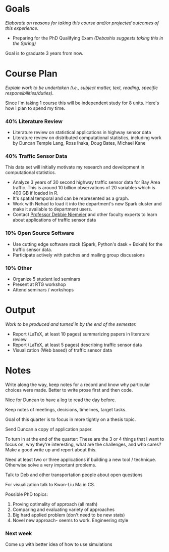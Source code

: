 # Goals

_Elaborate on reasons for taking this course and/or projected outcomes of
this experience._

- Preparing for the PhD Qualifying Exam _(Debashis suggests taking this in the
  Spring)_

Goal is to graduate 3 years from now.

# Course Plan

_Explain work to be undertaken (i.e., subject matter, text, reading,
specific responsibilities/duties)._

Since I'm taking 1 course this will be independent study for 8 units.
Here's how I plan to spend my time.

### 40% Literature Review

- Literature review on statistical applications in highway sensor data
- Literature review on distributed computational statistics, including work by Duncan
  Temple Lang, Ross Ihaka, Doug Bates, Michael Kane

### 40% Traffic Sensor Data

This data set will initially motivate my research and development in computational
statistics.

- Analyze 3 years of 30 second highway traffic sensor data for Bay
  Area traffic.  This is around 10 billion observations of 20 variables
  which is 400 GB if loaded in R.
- It's spatial temporal and can be represented as a graph. 
- Work with Nehad to load it into the department's new Spark cluster and
  make it available to department users.
- Contact [Professor Debbie Niemeier](http://faculty.engineering.ucdavis.edu/dniemeier/)
  and other faculty experts to learn about applications of traffic sensor data

### 10% Open Source Software

- Use cutting edge software stack (Spark, Python's dask +
  Bokeh) for the traffic sensor data.
- Participate actively with patches and mailing group discussions

### 10% Other

- Organize 5 student led seminars
- Present at RTG workshop
- Attend seminars / workshops

# Output

_Work to be produced and turned in by the end of the semester._

- Report (LaTeX, at least 10 pages) summarizing papers in literature review
- Report (LaTeX, at least 5 pages) describing traffic sensor data 
- Visualization (Web based) of traffic sensor data


# Notes

Write along the way, keep notes for a record and know why particular
choices were made. Better to write prose first and then code.

Nice for Duncan to have a log to read the day before.

Keep notes of meetings, decisions, timelines, target tasks.

Goal of this quarter is to focus in more tightly on a thesis topic.

Send Duncan a copy of application paper.

To turn in at the end of the quarter: These are the 3 or 4 things that I want to
focus on, why they're interesting, what are the challenges, and who cares?
Make a good write up and report about this.

Need at least two or three applications if building a new tool / technique.
Otherwise solve a very important problems.

Talk to Deb and other transportation people about open questions

For visualization talk to Kwan-Liu Ma in CS.

Possible PhD topics: 

1. Proving optimality of approach (all math)
2. Comparing and evaluating variety of approaches 
3. Big hard applied problem (don't need to be new stats)
4. Novel new approach- seems to work. Engineering style


### Next week

Come up with better idea of how to use simulations
